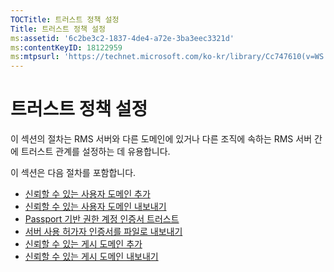 ```yaml
---
TOCTitle: 트러스트 정책 설정
Title: 트러스트 정책 설정
ms:assetid: '6c2be3c2-1837-4de4-a72e-3ba3eec3321d'
ms:contentKeyID: 18122959
ms:mtpsurl: 'https://technet.microsoft.com/ko-kr/library/Cc747610(v=WS.10)'
---
```


트러스트 정책 설정
==================

이 섹션의 절차는 RMS 서버와 다른 도메인에 있거나 다른 조직에 속하는 RMS 서버 간에 트러스트 관계를 설정하는 데 유용합니다.

이 섹션은 다음 절차를 포함합니다.

-   [신뢰할 수 있는 사용자 도메인 추가](https://technet.microsoft.com/ed672e58-6272-4ac0-a434-d1d938037e93)
-   [신뢰할 수 있는 사용자 도메인 내보내기](https://technet.microsoft.com/40281ba3-2674-43ca-aa6d-1deb9302eb0e)
-   [Passport 기반 권한 계정 인증서 트러스트](https://technet.microsoft.com/c096fa36-c40d-4b28-843c-e9cbbe8eef70)
-   [서버 사용 허가자 인증서를 파일로 내보내기](https://technet.microsoft.com/d683a629-71b3-4b11-932b-4ab0317334af)
-   [신뢰할 수 있는 게시 도메인 추가](https://technet.microsoft.com/731416d8-ddf4-4d4a-9f1a-bbd1ea48fe3c)
-   [신뢰할 수 있는 게시 도메인 내보내기](https://technet.microsoft.com/3fb138dd-e324-43f8-97e0-da0027a036a3)
